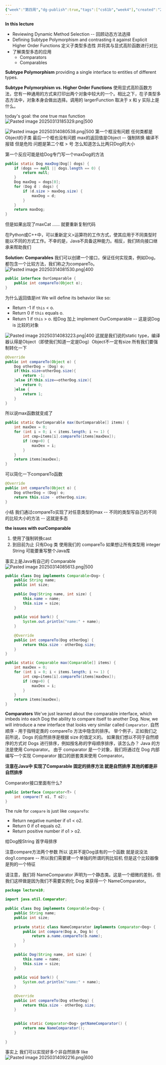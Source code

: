 ```yaml
---
{"week":"第四周","dg-publish":true,"tags":["cs61b","week4"],"created":"2025-03-12T14:21:13.375+08:00","updated":"2025-04-19T09:51:04.751+08:00","permalink":"/CS 61B/Lecture 10 Inheritance III Subtype Polymorphism, Comparators, Comparable/","dgPassFrontmatter":true,"noteIcon":""}
---
```



**In this lecture**
- Reviewing Dynamic Method Selection -- 回顾动态方法选择
- Defining Subtype Polymorphism and contrasting it against Explicit Higher Order Functions 定义子类型多态性 并将其与显式高阶函数进行对比
- 了解类型多态的应用
	- Comparators 
	- Comparables

**Subtype Polymorphism**
providing a single interface to entitles of different types.

**Subtype Polymorphism vs.  Higher Order Functions**
使用显式高阶函数方法，您有一种通用的方式来打印出两个对象中较大的一个。相比之下，在子类型多态方法中，对象本身会做出选择。调用的 largerFunction 取决于 x 和 y 实际上是什么。

today's goal: the one true max function
![Pasted image 20250313185329.png|500](/img/user/accessory/Pasted%20image%2020250313185329.png)

![Pasted image 20250314080538.png|500](/img/user/accessory/Pasted%20image%2020250314080538.png)
第一个框没有问题  任何类都是Object的子类
最后一个框也没有问题  max的返回值是Object -- 强制转换  编译不报错 但是危险
问题是第二个框  > 号 怎么知道怎么比两只Dog的大小

第一个反应可能是给Dog专门写一个maxDog的方法
```java
public static Dog maxDog(Dog[] dogs) {
    if (dogs == null || dogs.length == 0) {
        return null;
    }
    Dog maxDog = dogs[0];
    for (Dog d : dogs) {
        if (d.size > maxDog.size) {
            maxDog = d;
        }
    }
    return maxDog;
}
```
但是如果出现了maxCat ……  就要重新复制代码

在Python或C++中，可以重新定义>运算符的工作方式，使其应用于不同类型时能以不同的方式工作。不幸的是，Java不具备这种能力。相反，我们转向接口继承来帮助我们

**Solution: Comparables**
我们可以创建一个接口，保证任何实现类，例如Dog，都包含一个比较方法，我们称之为compareTo。
![Pasted image 20250314081530.png|400](/img/user/accessory/Pasted%20image%2020250314081530.png)

```java
public interface OurComparable {  
    public int compareTo(Object o);  
}
```
为什么返回值是int
We will define its behavior like so:
- Return -1 if `this` < o.
- Return 0 if `this` equals o.
- Return 1 if `this` > o.
给Dog 加上 implement OurComparable -- 这是说Dog is 比较的对象

![Pasted image 20250314083223.png|400](/img/user/accessory/Pasted%20image%2020250314083223.png)
这就是我们说的static type，编译器认得是Object（即使我们知道一定是Dog）Object不一定有size  所有我们要强制转化一下
```java
@Override  
public int compareTo(Object o) {  
    Dog otherDog = (Dog) o;  
    if(this.size<otherDog.size){  
        return -1;  
    }else if(this.size==otherDog.size){  
        return 0;  
    }else {  
        return 1;  
    }  
}
```

所以说max函数就变成了
```java
public static OurComparable max(OurComparable[] items) {  
    int maxDex = 0;  
    for (int i = 0; i < items.length; i += 1) {  
        int cmp=items[i].compareTo(items[maxDex]);  
        if (cmp>0) {  
            maxDex = i;  
        }  
    }  
    return items[maxDex];  
}
```

可以简化一下compareTo函数
```java
@Override  
public int compareTo(Object o) {  
    Dog otherDog = (Dog) o;  
    return this.size - otherDog.size;  
}
```

小结
我们通过compareTo实现了对任意类型的max --  不同的类型写自己的不同的比较大小的方法 -- 这就是多态

**the issues with ourComparable**
1. 使用了强制转换cast
2. 到目前为止 只有Dog 类 使用我们的 compareTo  如果想让所有类型用 integer String  可能要重写整个Java库

事实上是Java有自己的 Comparable
![Pasted image 20250314085613.png|500](/img/user/accessory/Pasted%20image%2020250314085613.png)

```java
public class Dog implements Comparable<Dog> {  
    public String name;  
    public int size;  
  
    public Dog(String name, int size) {  
        this.name = name;  
        this.size = size;  
    }  
  
    public void bark() {  
        System.out.println("name:" + name);  
    }  
  
    @Override  
    public int compareTo(Dog otherDog) {  
        return this.size - otherDog.size;  
    }  
}
```

```java
public static Comparable max(Comparable[] items) {  
    int maxDex = 0;  
    for (int i = 0; i < items.length; i += 1) {  
        int cmp=items[i].compareTo(items[maxDex]);  
        if (cmp>0) {  
            maxDex = i;  
        }  
    }  
    return items[maxDex];  
}
```

**Comparators**
We've just learned about the comparable interface, which imbeds into each Dog the ability to compare itself to another Dog. Now, we will introduce a new interface that looks very similar called `Comparator`.
自然顺序 - 用于指特定类的 compareTo 方法中隐含的排序。
举个例子，正如我们之前所说，Dogs 的自然排序是根据 size 的值定义的。 如果我们想以不同于自然顺序的方式对 Dogs 进行排序，例如按名称的字母顺序排序，该怎么办？
Java 的方法是使用 Comparator。 由于 comparator 是一个对象，我们将通过在 Dog 内部编写一个实现 Comparator 接口的嵌套类来使用 Comparator。

**注意在Java中 实现了Comparable 固定的排序方法 就是自然排序 其他的都是非自然排序**

Comparator接口里面有什么?
```java
public interface Comparator<T> {
    int compare(T o1, T o2);
}
```

The rule for `compare` is just like `compareTo`:
- Return negative number if o1 < o2.
- Return 0 if o1 equals o2.
- Return positive number if o1 > o2.

给Dog按String 首字母排序

注意compare方法两个参数  所以 这并不是Dog该有的一个函数  就是说没法 dog1.compare -- 所以我们需要建一个单独的所谓的狗比较机
但是这个比较器像是狗的一个特征

请注意，我们将 NameComparator 声明为一个静态类。这是一个细微的差别，但我们这样做是因为我们不需要实例化 Dog 来获得一个 NameComparator。

```java
package lecture10;  
  
import java.util.Comparator;  
  
public class Dog implements Comparable<Dog> {  
    public String name;  
    public int size;  
  
    private static class NameComparator implements Comparator<Dog> {  
        public int compare(Dog a, Dog b) {  
            return a.name.compareTo(b.name);  
        }  
    }  
  
    public Dog(String name, int size) {  
        this.name = name;  
        this.size = size;  
    }  
  
    public void bark() {  
        System.out.println("name:" + name);  
    }  
  
    @Override  
    public int compareTo(Dog otherDog) {  
        return this.size - otherDog.size;  
    }  
  
  
    public static Comparator<Dog> getNameComparator() {  
        return new NameComparator();  
    }  
  
}
```

事实上 我们可以实现好多个非自然排序
like
![Pasted image 20250314092216.png|600](/img/user/accessory/Pasted%20image%2020250314092216.png)